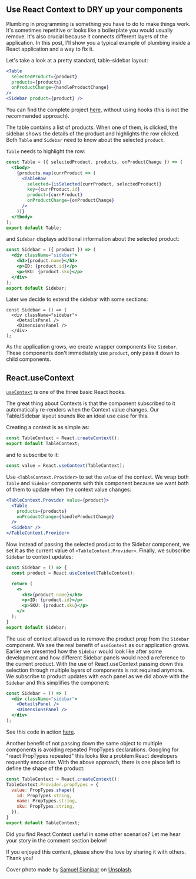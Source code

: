 ## Use React Context to DRY up your components

Plumbing in programming is something you have to do to make things work. It's sometimes repetitive or looks like a boilerplate you would usually remove. It's also crucial because it connects different layers of the application. In this post, I'll show you a typical example of plumbing inside a React application and a way to fix it.

Let's take a look at a pretty standard, table-sidebar layout:


```jsx
<Table
  selectedProduct={product}
  products={products}
  onProductChange={handleProductChange}
/>
<Sidebar product={product} />
```


You can find the complete project [here](https://codesandbox.io/embed/table-sidebar-layout-with-plumbing-xk591?fontsize=14), without using hooks (this is not the recommended approach).

The table contains a list of products. When one of them, is clicked, the sidebar shows the details of the product and highlights the row clicked. Both `Table` and `Sidebar` need to know about the selected `product`.

`Table` needs to highlight the row:

```jsx
const Table = ({ selectedProduct, products, onProductChange }) => (
  <tbody>
    {products.map(currProduct => (
      <TableRow
        selected={isSelected(currProduct, selectedProduct)}
        key={currProduct.id}
        product={currProduct}
        onProductChange={onProductChange}
      />
    ))}
  </tbody>
);
export default Table;
```

and `Sidebar` displays additional information about the selected product:

```jsx
const Sidebar = ({ product }) => (
  <div className="sidebar">
    <h3>{product.name}</h3>
    <p>ID: {product.id}</p>
    <p>SKU: {product.sku}</p>
  </div>
);
export default Sidebar;
```

Later we decide to extend the sidebar with some sections:

```
const Sidebar = () => (
  <div className="sidebar">
    <DetailsPanel />
    <DimensionsPanel />
  </div>
);
```

As the application grows, we create wrapper components like `Sidebar`. These components don't immediately use `product`, only pass it down to child components.


## React.useContext

[`useContext`](https://reactjs.org/docs/hooks-reference.html#usecontext) is one of the three basic React hooks.

The great thing about Contexts is that the component subscribed to it automatically re-renders when the Context value changes. Our Table/Sidebar layout sounds like an ideal use case for this.

Creating a context is as simple as:

```js
const TableContext = React.createContext();
export default TableContext;
```

and to subscribe to it:

```js
const value = React.useContext(TableContext);
```

Use `<TableContext.Provider>` to set the `value` of the context. We wrap both `Table` and `Sidebar` components with this component because we want both of them to update when the context value changes:

```jsx
<TableContext.Provider value={product}>
  <Table
    products={products}
    onProductChange={handleProductChange}
  />
  <Sidebar />
</TableContext.Provider>
```

Now instead of passing the selected product to the Sidebar component, we set it as the current value of `<TableContext.Provider>`. Finally, we subscribe `Sidebar` to context updates:

```jsx
const Sidebar = () => {
  const product = React.useContext(TableContext);

  return (
    <>
      <h3>{product.name}</h3>
      <p>ID: {product.id}</p>
      <p>SKU: {product.sku}</p>
    </>
  );
}
export default Sidebar;
```

The use of context allowed us to remove the product prop from the `Sidebar` component.
We see the real benefit of `useContext` as our application grows. Earlier we presented how the `Sidebar` would look like after some development and how different Sidebar panels would need a reference to the current product. With the use of React.useContext passing down this selection through multiple layers of components is not required anymore. We subscribe to product updates with each panel as we did above with the `Sidebar` and this simplifies the component:

```jsx
const Sidebar = () => (
  <div className="sidebar">
    <DetailsPanel />
    <DimensionsPanel />
  </div>
);
```

See this code in action [here](https://codesandbox.io/embed/table-sidebar-layout-with-usecontext-os7wr?fontsize=14).

Another benefit of not passing down the same object to multiple components is avoiding repeated PropTypes declarations. Googling for "react PropTypes repeated" this looks like a problem React developers requently encounter. With the above approach, there is one place left to define the shape of the product:

```jsx
const TableContext = React.createContext();
TableContext.Provider.propTypes = {
  value: PropTypes.shape({
    id: PropTypes.string,
    name: PropTypes.string,
    sku: PropTypes.string,
  }),
}
export default TableContext;
```

Did you find React Context useful in some other scenarios? Let me hear your story in the comment section below!

If you enjoyed this content, please show the love by sharing it with others. Thank you!

Cover photo made by <a href="https://unsplash.com/@samthewam24?utm_source=unsplash&utm_medium=referral&utm_content=creditCopyText">Samuel  Sianipar</a> on <a href="https://unsplash.com/s/photos/plumbing?utm_source=unsplash&utm_medium=referral&utm_content=creditCopyText">Unsplash</a>.
  